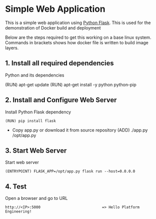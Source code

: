 # Simple Web Application

This is a simple web application using [Python Flask](http://flask.pocoo.org/). This is used for the demonstration of Docker build and deployment
  
Below are the steps required to get this working on a base linux system. Commands in brackets shows how docker file is written to build image layers. 
   
## 1. Install all required dependencies
  
Python and its dependencies

  (RUN) apt-get update 
  (RUN) apt-get install -y python python-pip

   
## 2. Install and Configure Web Server

Install Python Flask dependency

    (RUN) pip install flask

- Copy app.py or download it from source repository
    (ADD) ./app.py /opt/app.py

## 3. Start Web Server

Start web server

    (ENTRYPOINT) FLASK_APP=/opt/app.py flask run --host=0.0.0.0
    
## 4. Test

Open a browser and go to URL

    http://<IP>:5000                            => Hello Platform Engineering!
